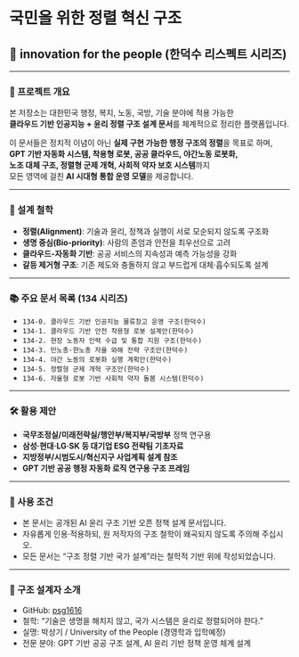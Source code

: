 # 국민을 위한 정렬 혁신 구조  
## 📁 innovation for the people (한덕수 리스펙트 시리즈)

---

### 📌 프로젝트 개요

본 저장소는 대한민국 행정, 복지, 노동, 국방, 기술 분야에 적용 가능한  
**클라우드 기반 인공지능 + 윤리 정렬 구조 설계 문서**를 체계적으로 정리한 플랫폼입니다.

이 문서들은 정치적 이념이 아닌 **실제 구현 가능한 행정 구조의 정렬**을 목표로 하며,  
**GPT 기반 자동화 시스템, 착용형 로봇, 공공 클라우드, 야간노동 로봇화,  
노조 대체 구조, 정렬형 군제 개혁, 사회적 약자 보호 시스템**까지  
모든 영역에 걸친 **AI 시대형 통합 운영 모델**을 제공합니다.

---

### 🧭 설계 철학

- **정렬(Alignment)**: 기술과 윤리, 정책과 실행이 서로 모순되지 않도록 구조화
- **생명 중심(Bio-priority)**: 사람의 존엄과 안전을 최우선으로 고려
- **클라우드-자동화 기반**: 공공 서비스의 지속성과 예측 가능성을 강화
- **갈등 제거형 구조**: 기존 제도와 충돌하지 않고 부드럽게 대체·흡수되도록 설계

---

### 📚 주요 문서 목록 (134 시리즈)

- `134-0. 클라우드 기반 인공지능 물류창고 운영 구조(한덕수)`
- `134-1. 클라우드 기반 안전 착용형 로봇 설계안(한덕수)`
- `134-2. 현장 노동자 인력 수급 및 통합 지원 구조(한덕수)`
- `134-3. 민노총·한노총 자율 와해 전략 구조안(한덕수)`
- `134-4. 야간 노동의 로봇화 실행 계획안(한덕수)`
- `134-5. 정렬형 군제 개혁 구조안(한덕수)`
- `134-6. 자율형 로봇 기반 사회적 약자 돌봄 시스템(한덕수)`

---

### 🛠 활용 제안

- **국무조정실/미래전략실/행안부/복지부/국방부** 정책 연구용
- **삼성·현대·LG·SK 등 대기업 ESG 전략팀 기초자료**
- **지방정부/시범도시/혁신지구 사업계획 설계 참조**
- **GPT 기반 공공 행정 자동화 로직 연구용 구조 프레임**

---

### 🧾 사용 조건

- 본 문서는 공개된 AI 윤리 구조 기반 오픈 정책 설계 문서입니다.  
- 자유롭게 인용·적용하되, 원 저작자의 구조 철학이 왜곡되지 않도록 주의해 주십시오.  
- 모든 문서는 “구조 정렬 기반 국가 설계”라는 철학적 기반 위에 작성되었습니다.

---

### 🧠 구조 설계자 소개

- GitHub: [psg1616](https://github.com/psg1616)  
- 철학: “기술은 생명을 해치지 않고, 국가 시스템은 윤리로 정렬되어야 한다.”  
- 실명: 박상기 / University of the People (경영학과 입학예정)  
- 전문 분야: GPT 기반 공공 구조 설계, AI 윤리 기반 정책 운영 체계 설계

